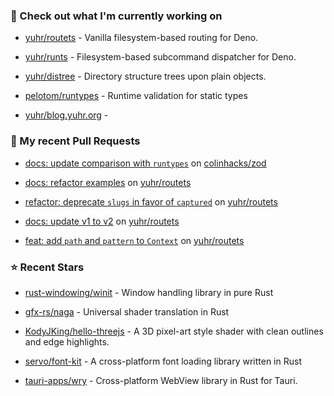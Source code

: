 ### 👷 Check out what I'm currently working on



- [yuhr/routets](https://github.com/yuhr/routets) - Vanilla filesystem-based routing for Deno.

- [yuhr/runts](https://github.com/yuhr/runts) - Filesystem-based subcommand dispatcher for Deno.

- [yuhr/distree](https://github.com/yuhr/distree) - Directory structure trees upon plain objects.

- [pelotom/runtypes](https://github.com/pelotom/runtypes) - Runtime validation for static types

- [yuhr/blog.yuhr.org](https://github.com/yuhr/blog.yuhr.org) - 

### 🔨 My recent Pull Requests



- [docs: update comparison with `runtypes`](https://github.com/colinhacks/zod/pull/2536) on [colinhacks/zod](https://github.com/colinhacks/zod)

- [docs: refactor examples](https://github.com/yuhr/routets/pull/15) on [yuhr/routets](https://github.com/yuhr/routets)

- [refactor: deprecate `slugs` in favor of `captured`](https://github.com/yuhr/routets/pull/14) on [yuhr/routets](https://github.com/yuhr/routets)

- [docs: update v1 to v2](https://github.com/yuhr/routets/pull/13) on [yuhr/routets](https://github.com/yuhr/routets)

- [feat: add `path` and `pattern` to `Context`](https://github.com/yuhr/routets/pull/12) on [yuhr/routets](https://github.com/yuhr/routets)

### ⭐ Recent Stars



- [rust-windowing/winit](https://github.com/rust-windowing/winit) - Window handling library in pure Rust

- [gfx-rs/naga](https://github.com/gfx-rs/naga) - Universal shader translation in Rust

- [KodyJKing/hello-threejs](https://github.com/KodyJKing/hello-threejs) - A 3D pixel-art style shader with clean outlines and edge highlights.

- [servo/font-kit](https://github.com/servo/font-kit) - A cross-platform font loading library written in Rust

- [tauri-apps/wry](https://github.com/tauri-apps/wry) - Cross-platform WebView library in Rust for Tauri.